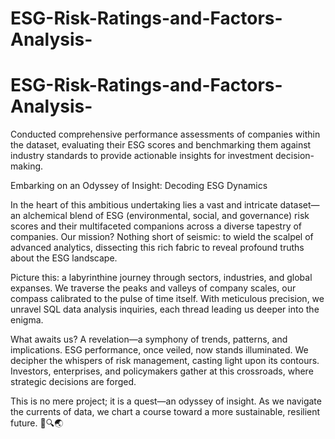 # ESG-Risk-Ratings-and-Factors-Analysis-
# ESG-Risk-Ratings-and-Factors-Analysis-
Conducted comprehensive performance assessments of companies within the dataset, evaluating their ESG scores and benchmarking them against industry standards to provide actionable insights for investment decision-making.

Embarking on an Odyssey of Insight: Decoding ESG Dynamics

In the heart of this ambitious undertaking lies a vast and intricate dataset—an alchemical blend of ESG (environmental, social, and governance) risk scores and their multifaceted companions across a diverse tapestry of companies. Our mission? Nothing short of seismic: to wield the scalpel of advanced analytics, dissecting this rich fabric to reveal profound truths about the ESG landscape.

Picture this: a labyrinthine journey through sectors, industries, and global expanses. We traverse the peaks and valleys of company scales, our compass calibrated to the pulse of time itself. With meticulous precision, we unravel SQL data analysis inquiries, each thread leading us deeper into the enigma.

What awaits us? A revelation—a symphony of trends, patterns, and implications. ESG performance, once veiled, now stands illuminated. We decipher the whispers of risk management, casting light upon its contours. Investors, enterprises, and policymakers gather at this crossroads, where strategic decisions are forged.

This is no mere project; it is a quest—an odyssey of insight. As we navigate the currents of data, we chart a course toward a more sustainable, resilient future. 🌟🔍🌏
